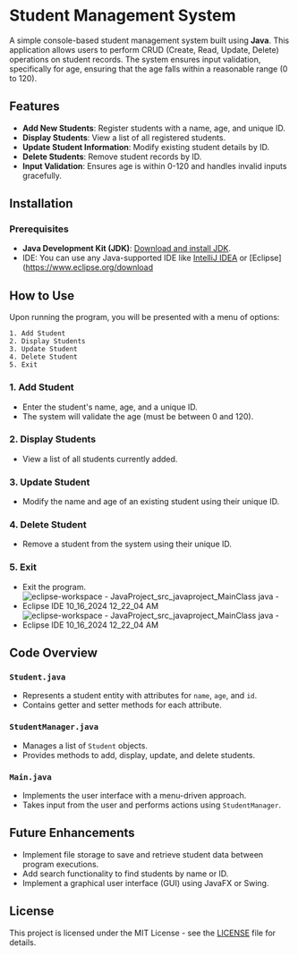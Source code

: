 # Student Management System

A simple console-based student management system built using **Java**. This application allows users to perform CRUD (Create, Read, Update, Delete) operations on student records. The system ensures input validation, specifically for age, ensuring that the age falls within a reasonable range (0 to 120).

## Features

- **Add New Students**: Register students with a name, age, and unique ID.
- **Display Students**: View a list of all registered students.
- **Update Student Information**: Modify existing student details by ID.
- **Delete Students**: Remove student records by ID.
- **Input Validation**: Ensures age is within 0-120 and handles invalid inputs gracefully.
## Installation

### Prerequisites
- **Java Development Kit (JDK)**: [Download and install JDK](https://www.oracle.com/java/technologies/javase-jdk11-downloads.html).
- IDE: You can use any Java-supported IDE like [IntelliJ IDEA](https://www.jetbrains.com/idea/) or [Eclipse](https://www.eclipse.org/download
## How to Use

Upon running the program, you will be presented with a menu of options:

```
1. Add Student
2. Display Students
3. Update Student
4. Delete Student
5. Exit
```

### 1. Add Student
- Enter the student's name, age, and a unique ID.
- The system will validate the age (must be between 0 and 120).

### 2. Display Students
- View a list of all students currently added.

### 3. Update Student
- Modify the name and age of an existing student using their unique ID.

### 4. Delete Student
- Remove a student from the system using their unique ID.

### 5. Exit
- Exit the program.
- ![eclipse-workspace - JavaProject_src_javaproject_MainClass java - Eclipse IDE 10_16_2024 12_22_04 AM](https://github.com/user-attachments/assets/4ec6a0e7-a70c-410b-95a7-96e40e1e3b01)
- ![eclipse-workspace - JavaProject_src_javaproject_MainClass java - Eclipse IDE 10_16_2024 12_22_04 AM](https://github.com/user-attachments/assets/ff9192ea-3359-433d-b615-1bfb18e7daeb)



## Code Overview

### `Student.java`
- Represents a student entity with attributes for `name`, `age`, and `id`.
- Contains getter and setter methods for each attribute.

### `StudentManager.java`
- Manages a list of `Student` objects.
- Provides methods to add, display, update, and delete students.

### `Main.java`
- Implements the user interface with a menu-driven approach.
- Takes input from the user and performs actions using `StudentManager`.

## Future Enhancements

- Implement file storage to save and retrieve student data between program executions.
- Add search functionality to find students by name or ID.
- Implement a graphical user interface (GUI) using JavaFX or Swing.

## License

This project is licensed under the MIT License - see the [LICENSE](LICENSE) file for details.
